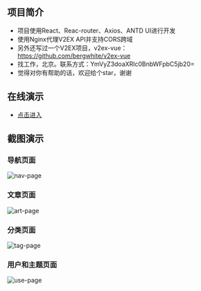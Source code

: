 ## 项目简介

* 项目使用React、Reac-router、Axios、ANTD UI进行开发
* 使用Nginx代理V2EX API并支持CORS跨域
* 另外还写过一个V2EX项目，v2ex-vue：https://github.com/bergwhite/v2ex-vue
* 找工作，北京。联系方式：YmVyZ3doaXRlc0BnbWFpbC5jb20=
* 觉得对你有帮助的话，欢迎给个star，谢谢

## 在线演示

* [点击进入](https://v2ex-react.bw2.me/)

## 截图演示

### 导航页面

![nav-page](http://atmp.oss-cn-qingdao.aliyuncs.com/img/v2ex-react_allPage.gif)

### 文章页面

![art-page](http://atmp.oss-cn-qingdao.aliyuncs.com/img/v2ex-react_articlePage.gif)

### 分类页面

![tag-page](http://atmp.oss-cn-qingdao.aliyuncs.com/img/v2ex-react_nodePage.gif)

### 用户和主题页面

![use-page](http://atmp.oss-cn-qingdao.aliyuncs.com/img/v2ex-react_userAndNodePage.gif)